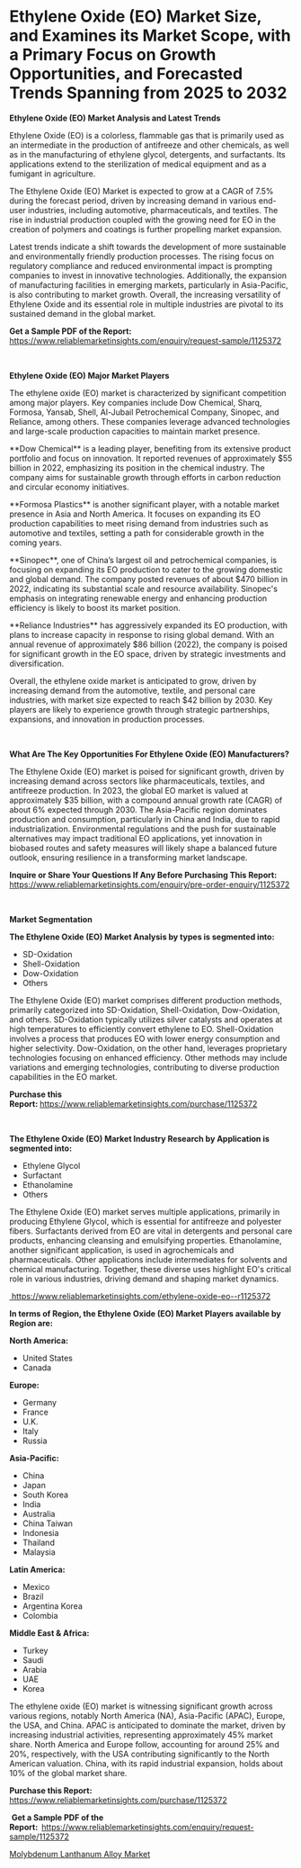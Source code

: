 <p><h1>Ethylene Oxide (EO) Market Size, and Examines its Market Scope, with a Primary Focus on Growth Opportunities, and Forecasted Trends Spanning from 2025 to 2032</h1></p><p><strong>Ethylene Oxide (EO) Market Analysis and Latest Trends</strong></p>
<p><p>Ethylene Oxide (EO) is a colorless, flammable gas that is primarily used as an intermediate in the production of antifreeze and other chemicals, as well as in the manufacturing of ethylene glycol, detergents, and surfactants. Its applications extend to the sterilization of medical equipment and as a fumigant in agriculture. </p><p>The Ethylene Oxide (EO) Market is expected to grow at a CAGR of 7.5% during the forecast period, driven by increasing demand in various end-user industries, including automotive, pharmaceuticals, and textiles. The rise in industrial production coupled with the growing need for EO in the creation of polymers and coatings is further propelling market expansion. </p><p>Latest trends indicate a shift towards the development of more sustainable and environmentally friendly production processes. The rising focus on regulatory compliance and reduced environmental impact is prompting companies to invest in innovative technologies. Additionally, the expansion of manufacturing facilities in emerging markets, particularly in Asia-Pacific, is also contributing to market growth. Overall, the increasing versatility of Ethylene Oxide and its essential role in multiple industries are pivotal to its sustained demand in the global market.</p></p>
<p><strong>Get a Sample PDF of the Report:&nbsp;</strong> <a href="https://www.reliablemarketinsights.com/enquiry/request-sample/1125372?utm_campaign=3121&utm_medium=2&utm_source=Github&utm_content=ia&utm_term=02042025&utm_id=ethylene-oxide-eo">https://www.reliablemarketinsights.com/enquiry/request-sample/1125372</a></p>
<p>&nbsp;</p>
<p><strong>Ethylene Oxide (EO) Major Market Players</strong></p>
<p><p>The ethylene oxide (EO) market is characterized by significant competition among major players. Key companies include Dow Chemical, Sharq, Formosa, Yansab, Shell, Al-Jubail Petrochemical Company, Sinopec, and Reliance, among others. These companies leverage advanced technologies and large-scale production capacities to maintain market presence.</p><p>**Dow Chemical** is a leading player, benefiting from its extensive product portfolio and focus on innovation. It reported revenues of approximately $55 billion in 2022, emphasizing its position in the chemical industry. The company aims for sustainable growth through efforts in carbon reduction and circular economy initiatives.</p><p>**Formosa Plastics** is another significant player, with a notable market presence in Asia and North America. It focuses on expanding its EO production capabilities to meet rising demand from industries such as automotive and textiles, setting a path for considerable growth in the coming years.</p><p>**Sinopec**, one of China’s largest oil and petrochemical companies, is focusing on expanding its EO production to cater to the growing domestic and global demand. The company posted revenues of about $470 billion in 2022, indicating its substantial scale and resource availability. Sinopec's emphasis on integrating renewable energy and enhancing production efficiency is likely to boost its market position.</p><p>**Reliance Industries** has aggressively expanded its EO production, with plans to increase capacity in response to rising global demand. With an annual revenue of approximately $86 billion (2022), the company is poised for significant growth in the EO space, driven by strategic investments and diversification.</p><p>Overall, the ethylene oxide market is anticipated to grow, driven by increasing demand from the automotive, textile, and personal care industries, with market size expected to reach $42 billion by 2030. Key players are likely to experience growth through strategic partnerships, expansions, and innovation in production processes.</p></p>
<p>&nbsp;</p>
<p><strong>What Are The Key Opportunities For Ethylene Oxide (EO) Manufacturers?</strong></p>
<p><p>The Ethylene Oxide (EO) market is poised for significant growth, driven by increasing demand across sectors like pharmaceuticals, textiles, and antifreeze production. In 2023, the global EO market is valued at approximately $35 billion, with a compound annual growth rate (CAGR) of about 6% expected through 2030. The Asia-Pacific region dominates production and consumption, particularly in China and India, due to rapid industrialization. Environmental regulations and the push for sustainable alternatives may impact traditional EO applications, yet innovation in biobased routes and safety measures will likely shape a balanced future outlook, ensuring resilience in a transforming market landscape.</p></p>
<p><strong>Inquire or Share Your Questions If Any Before Purchasing This Report:</strong> <a href="https://www.reliablemarketinsights.com/enquiry/pre-order-enquiry/1125372?utm_campaign=3121&utm_medium=2&utm_source=Github&utm_content=ia&utm_term=02042025&utm_id=ethylene-oxide-eo">https://www.reliablemarketinsights.com/enquiry/pre-order-enquiry/1125372</a></p>
<p>&nbsp;</p>
<p><strong>Market Segmentation</strong></p>
<p><strong>The Ethylene Oxide (EO) Market Analysis by types is segmented into:</strong></p>
<p><ul><li>SD-Oxidation</li><li>Shell-Oxidation</li><li>Dow-Oxidation</li><li>Others</li></ul></p>
<p><p>The Ethylene Oxide (EO) market comprises different production methods, primarily categorized into SD-Oxidation, Shell-Oxidation, Dow-Oxidation, and others. SD-Oxidation typically utilizes silver catalysts and operates at high temperatures to efficiently convert ethylene to EO. Shell-Oxidation involves a process that produces EO with lower energy consumption and higher selectivity. Dow-Oxidation, on the other hand, leverages proprietary technologies focusing on enhanced efficiency. Other methods may include variations and emerging technologies, contributing to diverse production capabilities in the EO market.</p></p>
<p><strong>Purchase this Report:&nbsp;</strong><a href="https://www.reliablemarketinsights.com/purchase/1125372?utm_campaign=3121&utm_medium=2&utm_source=Github&utm_content=ia&utm_term=02042025&utm_id=ethylene-oxide-eo">https://www.reliablemarketinsights.com/purchase/1125372</a></p>
<p>&nbsp;</p>
<p><strong>The Ethylene Oxide (EO) Market Industry Research by Application is segmented into:</strong></p>
<p><ul><li>Ethylene Glycol</li><li>Surfactant</li><li>Ethanolamine</li><li>Others</li></ul></p>
<p><p>The Ethylene Oxide (EO) market serves multiple applications, primarily in producing Ethylene Glycol, which is essential for antifreeze and polyester fibers. Surfactants derived from EO are vital in detergents and personal care products, enhancing cleansing and emulsifying properties. Ethanolamine, another significant application, is used in agrochemicals and pharmaceuticals. Other applications include intermediates for solvents and chemical manufacturing. Together, these diverse uses highlight EO's critical role in various industries, driving demand and shaping market dynamics.</p></p>
<p><a href="https://www.reliablemarketinsights.com/ethylene-oxide-eo--r1125372?utm_campaign=3121&utm_medium=2&utm_source=Github&utm_content=ia&utm_term=02042025&utm_id=ethylene-oxide-eo">&nbsp;https://www.reliablemarketinsights.com/ethylene-oxide-eo--r1125372</a></p>
<p><strong>In terms of Region, the Ethylene Oxide (EO) Market Players available by Region are:</strong></p>
<p>
    <p> <strong> North America: </strong>
        <ul>
            <li>United States</li>
            <li>Canada</li>
        </ul>
        </p> 
    <p> <strong> Europe: </strong>
        <ul>
            <li>Germany</li>
            <li>France</li>
            <li>U.K.</li>
            <li>Italy</li>
            <li>Russia</li>
        </ul>
        </p> 
    <p> <strong> Asia-Pacific: </strong>
        <ul>
            <li>China</li>
            <li>Japan</li>
            <li>South Korea</li>
            <li>India</li>
            <li>Australia</li>
            <li>China Taiwan</li>
            <li>Indonesia</li>
            <li>Thailand</li>
            <li>Malaysia</li>
        </ul>
        </p> 
    <p> <strong> Latin America: </strong>
        <ul>
            <li>Mexico</li>
            <li>Brazil</li>
            <li>Argentina Korea</li>
            <li>Colombia</li>
        </ul>
        </p> 
    <p> <strong> Middle East & Africa: </strong>
        <ul>
            <li>Turkey</li>
            <li>Saudi</li>
            <li>Arabia</li>
            <li>UAE</li>
            <li>Korea</li>
        </ul>
    </p>
    </p>
<p><p>The ethylene oxide (EO) market is witnessing significant growth across various regions, notably North America (NA), Asia-Pacific (APAC), Europe, the USA, and China. APAC is anticipated to dominate the market, driven by increasing industrial activities, representing approximately 45% market share. North America and Europe follow, accounting for around 25% and 20%, respectively, with the USA contributing significantly to the North American valuation. China, with its rapid industrial expansion, holds about 10% of the global market share.</p></p>
<p><strong>Purchase this Report: </strong><a href="https://www.reliablemarketinsights.com/purchase/1125372?utm_campaign=3121&utm_medium=2&utm_source=Github&utm_content=ia&utm_term=02042025&utm_id=ethylene-oxide-eo">https://www.reliablemarketinsights.com/purchase/1125372</a></p>
<p>&nbsp;<strong>Get a Sample PDF of the Report:&nbsp;&nbsp;</strong><a href="https://www.reliablemarketinsights.com/enquiry/request-sample/1125372?utm_campaign=3121&utm_medium=2&utm_source=Github&utm_content=ia&utm_term=02042025&utm_id=ethylene-oxide-eo">https://www.reliablemarketinsights.com/enquiry/request-sample/1125372</a></p>
<p><strong></strong></p>
<p><p><a href="https://github.com/shewlisapsai/Market-Research-Report-List-1/blob/main/molybdenum-lanthanum-alloy-market.md?utm_campaign=3121&utm_medium=2&utm_source=Github&utm_content=ia&utm_term=02042025&utm_id=ethylene-oxide-eo">Molybdenum Lanthanum Alloy Market</a></p></p>